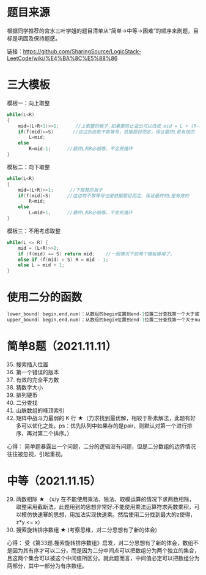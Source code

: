# 题目来源
根据同学推荐的宫水三叶学姐的题目清单从“简单->中等->困难”的顺序来刷题，目标是巩固及保持题感。

链接：https://github.com/SharingSource/LogicStack-LeetCode/wiki/%E4%BA%8C%E5%88%86

# 三大模板
模板一：向上取整
```c++
while(L<R)              
{
    mid=(L+R+1)>>1;      //上取整的板子,如果要防止溢出可以改成 mid = L + (R-L+1)>>1;
    if(f(mid)>=S)       //这边到底取不取等号，依据题目而定，保证最终L是有效的
        L=mid;      
    else
        R=mid-1;      //最终L和R必相等，不会死循环
}
```

模板二：向下取整
```c++
while(L<R)                    
{
    mid=(L+R)>>1;      //下取整的板子 
    if(f(mid)<S)      //这边取不取等号也是依据题目而定，保证最终的L是有效的
        R=mid;      
    else
        L=mid+1;      //最终L和R必相等，不会死循环
} 
```

模板三：不用考虑取整
```c++
while(L <= R) {
    mid = (L+R)>>2;
    if (f(mid) == S) return mid;    //一般情况下前两个模板够用了。
    else if (f(mid) > S) R = mid - 1;
    else L = mid + 1;
}
```

# 使用二分的函数
```c++
lower_bound( begin,end,num)：从数组的begin位置到end-1位置二分查找第一个大于或等于num的数字，找到返回该数字的地址，不存在则返回end。通过返回的地址减去起始地址begin,得到找到数字在数组中的下标。 
upper_bound( begin,end,num)：从数组的begin位置到end-1位置二分查找第一个大于num的数字，找到返回该数字的地址，不存在则返回end。通过返回的地址减去起始地址begin,得到找到数字在数组中的下标。
```

# 简单8题（2021.11.11）
35. 搜索插入位置
278. 第一个错误的版本
367. 有效的完全平方数
374. 猜数字大小
441. 排列硬币
704. 二分查找
852. 山脉数组的峰顶索引
1337. 矩阵中战斗力最弱的 K 行 ★（力求找到最优解，相较于朴素解法，此题有好多可以优化之处。ps：优先队列中如果存的是pair，则默认对第一个进行排序，再对第二个排序。）

心得：
简单题暴露出一个问题，二分的逻辑没有问题，但是二分数组的边界情况往往被忽视，引起重视。


# 中等（2021.11.15）
29. 两数相除 ★ （x/y 在不能使用乘法、除法、取模运算的情况下求两数相除，取整采用截断法，此题用到的思想非常好:不能使用乘法运算符求两数乘积，可以模仿快速幂的思想，用加法实现快速乘。然后使用二分找到最大的z使得，z*y <= x）
33. 搜索旋转排序数组 ★ (考察思维，对二分思想有了新的体会)

心得：
受《第33题.搜索旋转排序数组》启发，对二分思想有了新的体会，数组不是因为其有序才可以二分，而是因为二分中间点可以把数组分为两个独立的集合，且这两个集合可以被这个中间值所区分。就此题而言，中间值必定可以把数组分为两部分，其中一部分为有序数组。